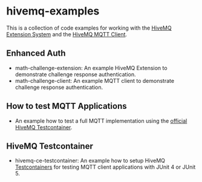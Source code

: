 # hivemq-examples
This is a collection of code examples for working with the 
[HiveMQ Extension System](https://www.hivemq.com/docs/4.2/extensions/introduction.html)
and the [HiveMQ MQTT Client](https://github.com/hivemq/hivemq-mqtt-client).

## Enhanced Auth
* math-challenge-extension: An example HiveMQ Extension to demonstrate challenge response authentication.
* math-challenge-client: An example MQTT client to demonstrate  challenge response authentication.

## How to test MQTT Applications
* An example how to test a full MQTT implementation using the [official HiveMQ Testcontainer](https://github.com/hivemq/hivemq-testcontainer).

## HiveMQ Testcontainer
* hivemq-ce-testcontainer: An example how to setup HiveMQ 
[Testcontainers](https://github.com/testcontainers/testcontainers-java) for testing MQTT client applications 
with JUnit 4 or JUnit 5.
